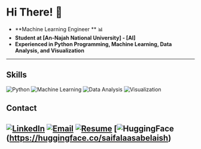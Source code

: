 # Hi There! 👋

- **Machine Learning Engineer ** 📊
- **Student at  [An-Najah National University] - [AI]**
- **Experienced in Python Programming, Machine Learning, Data Analysis, and Visualization**

---



## Skills

![Python](https://img.shields.io/badge/Python-3776AB?style=for-the-badge&logo=python&logoColor=white)
![Machine Learning](https://img.shields.io/badge/Machine%20Learning-0A192F?style=for-the-badge&logo=tensorflow&logoColor=FF6F00)
![Data Analysis](https://img.shields.io/badge/Data%20Analysis-006699?style=for-the-badge&logo=pandas&logoColor=white)
![Visualization](https://img.shields.io/badge/Visualization-4A4A55?style=for-the-badge&logo=tableau&logoColor=white)

## Contact

[![LinkedIn](https://img.shields.io/badge/LinkedIn-0A66C2?style=for-the-badge&logo=linkedin&logoColor=white)](https://www.linkedin.com/in/saifalaasabelaish/)
[![Email](https://img.shields.io/badge/Email-D14836?style=for-the-badge&logo=gmail&logoColor=white)](Saifsabelaish@outlook.com)
[![Resume](https://img.shields.io/badge/Resume-4285F4?style=for-the-badge&logo=googledrive&logoColor=white)](https://github.com/saifalaasabelaish/saifalaasabelaish/blob/main/resume.pdf)
[![HuggingFace](https://cdn-lfs.huggingface.co/repos/96/a2/96a2c8468c1546e660ac2609e49404b8588fcf5a748761fa72c154b2836b4c83/fc95837e1bacb9b2cdbff9ae5d681ed8f20233b8fc72a65cdb38321ea9ddc015?response-content-disposition=inline%3B+filename*%3DUTF-8%27%27hf-logo-with-title.svg%3B+filename%3D%22hf-logo-with-title.svg%22%3B&response-content-type=image%2Fsvg%2Bxml&Expires=1722067038&Policy=eyJTdGF0ZW1lbnQiOlt7IkNvbmRpdGlvbiI6eyJEYXRlTGVzc1RoYW4iOnsiQVdTOkVwb2NoVGltZSI6MTcyMjA2NzAzOH19LCJSZXNvdXJjZSI6Imh0dHBzOi8vY2RuLWxmcy5odWdnaW5nZmFjZS5jby9yZXBvcy85Ni9hMi85NmEyYzg0NjhjMTU0NmU2NjBhYzI2MDllNDk0MDRiODU4OGZjZjVhNzQ4NzYxZmE3MmMxNTRiMjgzNmI0YzgzL2ZjOTU4MzdlMWJhY2I5YjJjZGJmZjlhZTVkNjgxZWQ4ZjIwMjMzYjhmYzcyYTY1Y2RiMzgzMjFlYTlkZGMwMTU%7EcmVzcG9uc2UtY29udGVudC1kaXNwb3NpdGlvbj0qJnJlc3BvbnNlLWNvbnRlbnQtdHlwZT0qIn1dfQ__&Signature=WuyHbD8EVX-ThWfjsoIBR9CemEucZg90wiLYkzFVcBIRV5Sh3t9ErgDfqHsQvYXogpWYTqgjZ4-ye47L5%7EPMxfQFkH4yvylySSVzUuBJGOqMNptm78Bb5x55mkUYN1JMVJohTqqZuG5foM6XSAU-GtOdMirujwWE1v2bSFHTsqJs-rum9Q6I4%7Ecfh5sZ79JDDFEdEhava1tQmrw5HcNcHBDRAtFHiBGBZoBLOnMoWfj1-suIi1ETagc1gmWz-eBVy77WfgpUc3y4Ib1smAukEwb6PBMmknHwAHIygxxMTR6YzqrJc7Ofxg4KgCpdcC%7EhtpCAdiq-AcZDAZatoWyPbg__&Key-Pair-Id=K3ESJI6DHPFC7)(https://huggingface.co/saifalaasabelaish)
---


